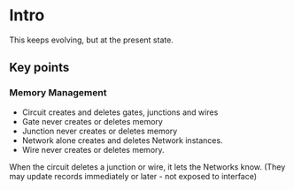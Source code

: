 # Intro

This keeps evolving, but at the present state.

## Key points

### Memory Management

- Circuit creates and deletes gates, junctions and wires
- Gate never creates or deletes memory
- Junction never creates or deletes memory
- Network alone creates and deletes Network instances.
- Wire never creates or deletes memory.

When the circuit deletes a junction or wire, it lets the Networks
know. (They may update records immediately or later - not exposed to interface)
